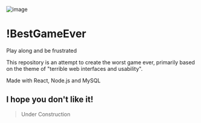 ![image](https://github.com/geraldohomero/WrostGameEver/assets/70844369/9434aa13-b9f1-4ade-9738-014d2ec075ee)

# !BestGameEver
Play along and be frustrated

This repository is an attempt to create the worst game ever, primarily based on the theme of "terrible web interfaces and usability".

Made with React, Node.js and MySQL

## I hope you don't like it!

>Under Construction

